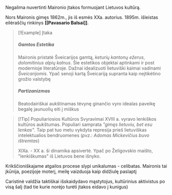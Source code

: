 Negalima nuvertinti Maironio įtakos formuojant Lietuvos kultūrą.

Nors Maironis gimęs 1862m., jis iš esmės XXa. autorius. 1895m. išleistas eilėraščių rinkinys **[[Pavasario Balsai]]**. 

> [!Example] Įtaka
> ##### Gamtos Estetika
> Maironis pristatė Šveicarijos gamtą, *keturių kantonų ežerus*, *dolomitinius alpių kalnus*. Šie estetikos objektai aptinkami ir post modernioje literatūroje. 
> Dažnai idealizuoti lietuviški kaimai vadinami *Šveicarijomis*. Ypač senoji kartą Šveicariją supranta kaip neįtikėtino grožio valstybę
> 
> ##### Partizanizmas
> Beatodairiškai aukštinamas tėvynę ginančio vyro idealas paveikę begalę jaunuolių eiti į miškus

> [!Tip] Populiariosios Kultūros Svyravimai
> XVIII a. vyravo lenkiškos kultūros aukštumas. Populiari samprata *"gimęs lietuviu, bet esu lenkas"*. Taip pat tuo metu vykdyta represija prieš lietuviškas intelektualios bendruomenes (*pvz.: Adomas Mickevičius buvo ištremtas*)
> 
> XIXa. - XX a. ši dinamika apsivertė. Ypač po Želigovskio maišto, "lenkiškumas" iš Lietuvos bene išnyko.
> 
> 

Krikščioniškajame atgailos procese slypi unikalumas - celibatas. Maironis tai įkūnija, poezijoje moterį, meilę vaizduoja kaip didžiulę paslaptį

Caristinė valdžia taktiškai išskaidydavo mąstytojus, kultūrinius aktivistus po visą šalį (tad tie kurie norėjo turėti įtakos eidavo į kunigus)
